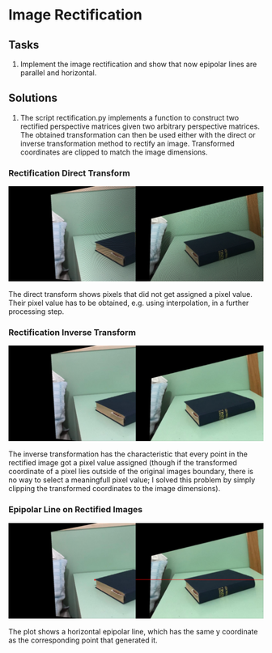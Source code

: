 # Image Rectification

## Tasks

1. Implement the image rectification and show that now epipolar lines are parallel and horizontal.

## Solutions

1. The script rectification.py implements a function to construct two rectified perspective matrices given two arbitrary perspective matrices. The obtained transformation can then be used either with the direct or inverse transformation method to rectify an image. Transformed coordinates are clipped to match the image dimensions.

### Rectification Direct Transform

![rectification_direct_transform](../images/rectification_direct_transform_README.PNG)

The direct transform shows pixels that did not get assigned a pixel value. Their pixel value has to be obtained, e.g. using interpolation, in a further processing step.

### Rectification Inverse Transform

![rectification_inverse_transform](../images/rectification_inverse_transform_README.PNG)

The inverse transformation has the characteristic that every point in the rectified image got a pixel value assigned (though if the transformed coordinate of a pixel lies outside of the original images boundary, there is no way to select a meaningfull pixel value; I solved this problem by simply clipping the transformed coordinates to the image dimensions).

### Epipolar Line on Rectified Images

![rectification_epipolar_line](../images/rectification_epipolar_line_README.PNG)

The plot shows a horizontal epipolar line, which has the same y coordinate as the corresponding point that generated it.